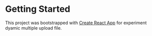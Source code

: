 # Getting Started

This project was bootstrapped with [Create React App](https://github.com/facebook/create-react-app) for experiment dyamic multiple upload file.
